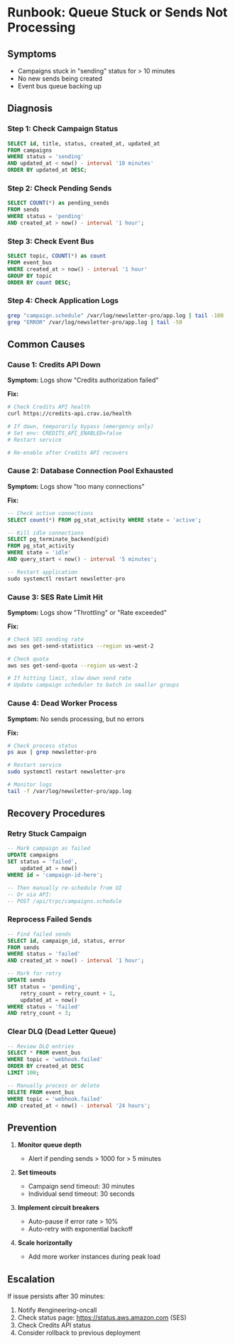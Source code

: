 # Runbook: Queue Stuck or Sends Not Processing

## Symptoms
- Campaigns stuck in "sending" status for > 10 minutes
- No new sends being created
- Event bus queue backing up

## Diagnosis

### Step 1: Check Campaign Status
```sql
SELECT id, title, status, created_at, updated_at
FROM campaigns
WHERE status = 'sending'
AND updated_at < now() - interval '10 minutes'
ORDER BY updated_at DESC;
```

### Step 2: Check Pending Sends
```sql
SELECT COUNT(*) as pending_sends
FROM sends
WHERE status = 'pending'
AND created_at > now() - interval '1 hour';
```

### Step 3: Check Event Bus
```sql
SELECT topic, COUNT(*) as count
FROM event_bus
WHERE created_at > now() - interval '1 hour'
GROUP BY topic
ORDER BY count DESC;
```

### Step 4: Check Application Logs
```bash
grep "campaign.schedule" /var/log/newsletter-pro/app.log | tail -100
grep "ERROR" /var/log/newsletter-pro/app.log | tail -50
```

## Common Causes

### Cause 1: Credits API Down
**Symptom:** Logs show "Credits authorization failed"

**Fix:**
```bash
# Check Credits API health
curl https://credits-api.crav.io/health

# If down, temporarily bypass (emergency only)
# Set env: CREDITS_API_ENABLED=false
# Restart service

# Re-enable after Credits API recovers
```

### Cause 2: Database Connection Pool Exhausted
**Symptom:** Logs show "too many connections"

**Fix:**
```sql
-- Check active connections
SELECT count(*) FROM pg_stat_activity WHERE state = 'active';

-- Kill idle connections
SELECT pg_terminate_backend(pid)
FROM pg_stat_activity
WHERE state = 'idle'
AND query_start < now() - interval '5 minutes';

-- Restart application
sudo systemctl restart newsletter-pro
```

### Cause 3: SES Rate Limit Hit
**Symptom:** Logs show "Throttling" or "Rate exceeded"

**Fix:**
```bash
# Check SES sending rate
aws ses get-send-statistics --region us-west-2

# Check quota
aws ses get-send-quota --region us-west-2

# If hitting limit, slow down send rate
# Update campaign scheduler to batch in smaller groups
```

### Cause 4: Dead Worker Process
**Symptom:** No sends processing, but no errors

**Fix:**
```bash
# Check process status
ps aux | grep newsletter-pro

# Restart service
sudo systemctl restart newsletter-pro

# Monitor logs
tail -f /var/log/newsletter-pro/app.log
```

## Recovery Procedures

### Retry Stuck Campaign
```sql
-- Mark campaign as failed
UPDATE campaigns
SET status = 'failed',
    updated_at = now()
WHERE id = 'campaign-id-here';

-- Then manually re-schedule from UI
-- Or via API:
-- POST /api/trpc/campaigns.schedule
```

### Reprocess Failed Sends
```sql
-- Find failed sends
SELECT id, campaign_id, status, error
FROM sends
WHERE status = 'failed'
AND created_at > now() - interval '1 hour';

-- Mark for retry
UPDATE sends
SET status = 'pending',
    retry_count = retry_count + 1,
    updated_at = now()
WHERE status = 'failed'
AND retry_count < 3;
```

### Clear DLQ (Dead Letter Queue)
```sql
-- Review DLQ entries
SELECT * FROM event_bus
WHERE topic = 'webhook.failed'
ORDER BY created_at DESC
LIMIT 100;

-- Manually process or delete
DELETE FROM event_bus
WHERE topic = 'webhook.failed'
AND created_at < now() - interval '24 hours';
```

## Prevention

1. **Monitor queue depth**
   - Alert if pending sends > 1000 for > 5 minutes

2. **Set timeouts**
   - Campaign send timeout: 30 minutes
   - Individual send timeout: 30 seconds

3. **Implement circuit breakers**
   - Auto-pause if error rate > 10%
   - Auto-retry with exponential backoff

4. **Scale horizontally**
   - Add more worker instances during peak load

## Escalation

If issue persists after 30 minutes:
1. Notify #engineering-oncall
2. Check status page: https://status.aws.amazon.com (SES)
3. Check Credits API status
4. Consider rollback to previous deployment
